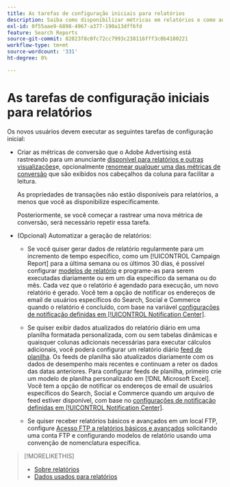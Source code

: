 ```yaml
---
title: As tarefas de configuração iniciais para relatórios
description: Saiba como disponibilizar métricas em relatórios e como automatizar relatórios.
exl-id: 0f55aae9-6898-4967-a377-190a13dff6fd
feature: Search Reports
source-git-commit: 82023f8c0fc72cc7993c238116fff3c0b4180221
workflow-type: tm+mt
source-wordcount: '331'
ht-degree: 0%

---
```


# As tarefas de configuração iniciais para relatórios

Os novos usuários devem executar as seguintes tarefas de configuração inicial:

* Criar as métricas de conversão que o Adobe Advertising está rastreando para um anunciante [disponível para relatórios e outras visualizações](/help/search-social-commerce/admin/transaction-properties/transaction-property-edit-available.md)e, opcionalmente [renomear qualquer uma das métricas de conversão](/help/search-social-commerce/admin/transaction-properties/transaction-property-edit-display-name.md) que são exibidos nos cabeçalhos da coluna para facilitar a leitura.

  As propriedades de transações não estão disponíveis para relatórios, a menos que você as disponibilize especificamente.

  Posteriormente, se você começar a rastrear uma nova métrica de conversão, será necessário repetir essa tarefa.

* (Opcional) Automatizar a geração de relatórios:

   * Se você quiser gerar dados de relatório regularmente para um incremento de tempo específico, como um [!UICONTROL Campaign Report] para a última semana ou os últimos 30 dias, é possível configurar [modelos de relatório](/help/search-social-commerce/reports/automation/templates/template-about.md) e programe-as para serem executadas diariamente ou em um dia específico da semana ou do mês. Cada vez que o relatório é agendado para execução, um novo relatório é gerado. Você tem a opção de notificar os endereços de email de usuários específicos do Search, Social e Commerce quando o relatório é concluído, com base na variável [configurações de notificação definidas em [!UICONTROL Notification Center]](/help/search-social-commerce/notifications/notification-about.md).

   * Se quiser exibir dados atualizados do relatório diário em uma planilha formatada personalizada, com ou sem tabelas dinâmicas e quaisquer colunas adicionais necessárias para executar cálculos adicionais, você poderá configurar um relatório diário [feed de planilha](/help/search-social-commerce/reports/automation/spreadsheet-feeds/spreadsheet-feed-about.md). Os feeds de planilha são atualizados diariamente com os dados de desempenho mais recentes e continuam a reter os dados das datas anteriores. Para configurar feeds de planilha, primeiro crie um modelo de planilha personalizado em [!DNL Microsoft Excel]. Você tem a opção de notificar os endereços de email de usuários específicos do Search, Social e Commerce quando um arquivo de feed estiver disponível, com base no [configurações de notificação definidas em [!UICONTROL Notification Center]](/help/search-social-commerce/notifications/notification-about.md).

   * Se quiser receber relatórios básicos e avançados em um local FTP, configure [Acesso FTP a relatórios básicos e avançados](/help/search-social-commerce/reports/automation/ftp-reports.md) solicitando uma conta FTP e configurando modelos de relatório usando uma convenção de nomenclatura específica.

>[!MORELIKETHIS]
>
>* [Sobre relatórios](report-about.md)
>* [Dados usados para relatórios](data-used-for-reports.md)
